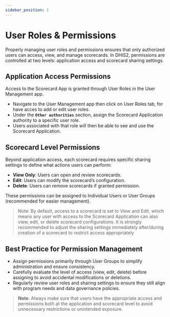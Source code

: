 ```yaml
---
sidebar_position: 1
---
```


# User Roles & Permissions
Properly managing user roles and permissions ensures that only authorized users can access, view, and manage scorecards. In DHIS2, permissions are controlled at two levels: application access and scorecard sharing settings.

## Application Access Permissions
Access to the Scorecard App is granted through User Roles in the User Management app.
 - Navigate to the User Management app then click on User Roles tab, for have acces to add or edit user roles.
 - Under the **`Other authorities`** section, assign the Scorecard Application authority to a specific user role.
 - Users associated with that role will then be able to see and use the Scorecard Application.

## Scorecard Level Permissions
Beyond application access, each scorecard requires specific sharing settings to define what actions users can perform:
 - **View Only**: Users can open and review scorecards.
 - **Edit**: Users can modify the scorecard’s configuration.
 - **Delete**: Users can remove scorecards if granted permission.

These permissions can be assigned to Individual Users or User Groups (recommended for easier management).
> Note: By default, access to a scorecard is set to View and Edit, which means any user with access to the Scorecard Application can also view, edit, or delete scorecard configurations. It is strongly recommended to adjust the sharing settings immediately after/during creation of a scorecard to restrict access appropriately

## Best Practice for Permission Management
 - Assign permissions primarily through User Groups to simplify administration and ensure consistency.
 - Carefully evaluate the level of access (view, edit, delete) before assigning to avoid accidental modifications or deletions.
 - Regularly review user roles and sharing settings to ensure they still align with program needs and data governance policies.

> **Note**: Always make sure that users have the appropriate access and permissions both at the application and scorecard level to avoid unnecessary restrictions or unintended exposure.

